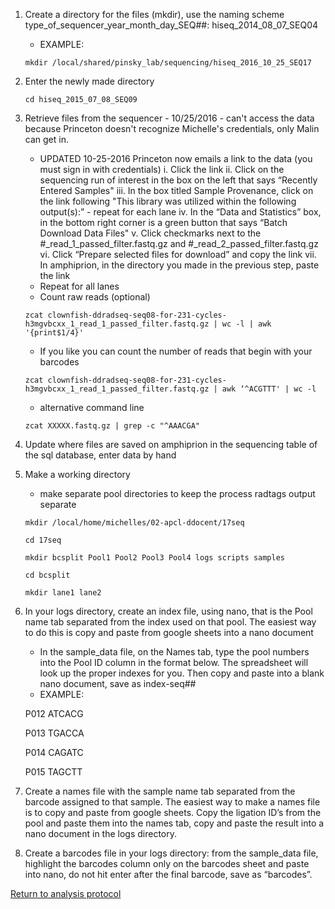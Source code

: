 
1. Create a directory for the files (mkdir), use the naming scheme type_of_sequencer_year_month_day_SEQ##: hiseq_2014_08_07_SEQ04
    - EXAMPLE: 
    
    `mkdir /local/shared/pinsky_lab/sequencing/hiseq_2016_10_25_SEQ17`
2. Enter the newly made directory
    
    `cd hiseq_2015_07_08_SEQ09`
3. Retrieve files from the sequencer - 10/25/2016 - can't access the data because Princeton doesn't recognize Michelle's credentials, only Malin can get in.
    - UPDATED 10-25-2016 Princeton now emails a link to the data (you must sign in with credentials)
    i. Click the link
    ii. Click on the sequencing run of interest in the box on the left that says “Recently Entered Samples"
    iii. In the box titled Sample Provenance, click on the link following "This library was utilized within the following output(s):” - repeat for each lane
    iv. In the “Data and Statistics” box, in the bottom right corner is a green button that says “Batch Download Data Files"
    v. Click checkmarks next to the #_read_1_passed_filter.fastq.gz and #_read_2_passed_filter.fastq.gz
    vi. Click “Prepare selected files for download” and copy the link
    vii. In amphiprion, in the directory you made in the previous step, paste the link
    - Repeat for all lanes
    - Count raw reads (optional)
    
    `zcat clownfish-ddradseq-seq08-for-231-cycles-h3mgvbcxx_1_read_1_passed_filter.fastq.gz | wc -l | awk '{print$1/4}'`
    - If you like you can count the number of reads that begin with your barcodes
    
    `zcat clownfish-ddradseq-seq08-for-231-cycles-h3mgvbcxx_1_read_1_passed_filter.fastq.gz | awk ‘^ACGTTT' | wc -l`
    - alternative command line
    
    `zcat XXXXX.fastq.gz | grep -c "^AAACGA"`
4. Update where files are saved on amphiprion in the sequencing table of the sql database, enter data by hand
5. Make a working directory 
    - make separate pool directories to keep the process radtags output separate
    
    `mkdir /local/home/michelles/02-apcl-ddocent/17seq`
    
    
    `cd 17seq`
    
    
    `mkdir bcsplit Pool1 Pool2 Pool3 Pool4 logs scripts samples`
    
    
    `cd bcsplit`
    
    
    `mkdir lane1 lane2`
6. In your logs directory, create an index file, using nano, that is the Pool name tab separated from the index used on that pool.  The easiest way to do this is copy and paste from google sheets into a nano document
    - In the sample_data file, on the Names tab, type the pool numbers into the Pool ID column in the format below.  The spreadsheet will look up the proper indexes for you.  Then copy and paste into a blank nano document, save as index-seq##
    - EXAMPLE:
    
    
    P012    ATCACG
    
    
    P013    TGACCA
    
    
    P014    CAGATC
    
    
    P015    TAGCTT
7. Create a names file with the sample name tab separated from the barcode assigned to that sample.  The easiest way to make a names file is to copy and paste from google sheets. Copy the ligation ID’s from the pool and paste them into the names tab, copy and paste the result into a nano document in the logs directory.
8. Create a barcodes file in your logs directory: from the sample_data file, highlight the barcodes column only on the barcodes sheet and paste into nano, do not hit enter after the final barcode, save as “barcodes”.

[Return to analysis protocol](./hiseq_ddocent.md)
